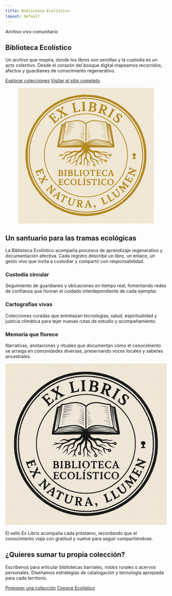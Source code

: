 ```yaml
---
title: Biblioteca Ecolístico
layout: default
---
```

<section class="hero">
  <div class="hero__content">
    <span class="hero__eyebrow">Archivo vivo comunitario</span>
    <h1>Biblioteca Ecolístico</h1>
    <p class="hero__summary">
      Un archivo que respira, donde los libros son semillas y la custodia es un acto colectivo. Desde el corazón
      del bosque digital mapeamos recorridos, afectos y guardianes de conocimiento regenerativo.
    </p>
    <div class="cta-group">
      <a class="btn btn--primary" href="/collections/">Explorar colecciones</a>
      <a class="btn btn--ghost" href="https://biblioteca.ecolistico.com">Visitar el sitio completo</a>
    </div>
  </div>
  <figure class="hero__seal">
    <img src="/assets/images/sellodorado.png" alt="Sello dorado de la Biblioteca Ecolístico">
  </figure>
</section>

<section class="section">
  <h2 class="section__title">Un santuario para las tramas ecológicas</h2>
  <p>
    La Biblioteca Ecolístico acompaña procesos de aprendizaje regenerativo y documentación afectiva. Cada registro
    describe un libro, un enlace, un gesto vivo que invita a custodiar y compartir con responsabilidad.
  </p>
</section>

<section class="feature-grid" aria-label="Pilares de la biblioteca">
  <article class="feature-card">
    <h3>Custodia circular</h3>
    <p>
      Seguimiento de guardianes y ubicaciones en tiempo real, fomentando redes de confianza que honran el cuidado
      interdependiente de cada ejemplar.
    </p>
  </article>
  <article class="feature-card">
    <h3>Cartografías vivas</h3>
    <p>
      Colecciones curadas que entrelazan tecnologías, salud, espiritualidad y justicia climática para tejer nuevas
      rutas de estudio y acompañamiento.
    </p>
  </article>
  <article class="feature-card">
    <h3>Memoria que florece</h3>
    <p>
      Narrativas, anotaciones y rituales que documentan cómo el conocimiento se arraiga en comunidades diversas,
      preservando voces locales y saberes ancestrales.
    </p>
  </article>
  <article class="feature-card">
    <div class="seal-card" role="img" aria-label="Sello Ex Libris de la Biblioteca Ecolístico">
      <img src="/assets/images/exlibris.png" alt="">
    </div>
    <p>
      El sello Ex Libris acompaña cada préstamo, recordando que el conocimiento viaja con gratitud y vuelve para
      seguir compartiéndose.
    </p>
  </article>
</section>

<section class="callout">
  <h2 class="section__title">¿Quieres sumar tu propia colección?</h2>
  <p>
    Escríbenos para articular bibliotecas barriales, nodos rurales o acervos personales. Diseñamos estrategias de
    catalogación y tecnología apropiada para cada territorio.
  </p>
  <div class="cta-group">
    <a class="btn btn--primary" href="mailto:hola@ecolistico.com">Proponer una colección</a>
    <a class="btn btn--ghost" href="https://ecolistico.com">Conoce Ecolístico</a>
  </div>
</section>
